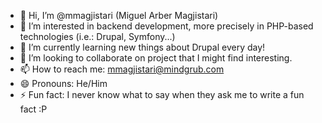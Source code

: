 - 👋 Hi, I’m @mmagjistari (Miguel Arber Magjistari)
- 👀 I’m interested in backend development, more precisely in PHP-based technologies (i.e.: Drupal, Symfony...)
- 🌱 I’m currently learning new things about Drupal every day!
- 💞️ I’m looking to collaborate on project that I might find interesting.
- 📫 How to reach me: mmagjistari@mindgrub.com
- 😄 Pronouns: He/Him
- ⚡ Fun fact: I never know what to say when they ask me to write a fun fact :P

<!---
mmagjistari/mmagjistari is a ✨ special ✨ repository because its `README.md` (this file) appears on your GitHub profile.
You can click the Preview link to take a look at your changes.
--->

